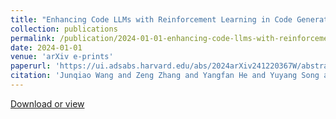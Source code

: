 ```yaml
---
title: "Enhancing Code LLMs with Reinforcement Learning in Code Generation"
collection: publications
permalink: /publication/2024-01-01-enhancing-code-llms-with-reinforcement-learning-in-code-generation
date: 2024-01-01
venue: 'arXiv e-prints'
paperurl: 'https://ui.adsabs.harvard.edu/abs/2024arXiv241220367W/abstract'
citation: 'Junqiao Wang and Zeng Zhang and Yangfan He and Yuyang Song and Tianyu Shi and Yuchen Li and Hengyuan Xu and Kunyu Wu and Guangwu Qian and Qiuwu Chen and Lewei He. 2024. Enhancing Code LLMs with Reinforcement Learning in Code Generation. arXiv e-prints'
---
```


<a href='https://ui.adsabs.harvard.edu/abs/2024arXiv241220367W/abstract'>Download or view</a>
